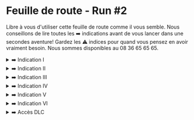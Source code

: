 # Feuille de route - Run #2
Libre à vous d'utiliser cette feuille de route comme il vous semble. Nous conseillons de lire toutes les ➡️ indications avant de vous lancer dans une secondes aventure! Gardez les ⚠️ indices pour quand vous pensez en avoir vraiment besoin. Nous sommes disponibles au 08 36 65 65 65.

<details>
  <summary>➡️ Indication I</summary>
  <img src="1.jpg" alt="Incidcation I">
  <details>
    <summary>⚠️ Indice</summary>
    N'as-tu jamais voulu être un petit oeuf ?
  </details>
</details>

<details>
  <summary>➡️ Indication II</summary>
  <img src="2.png" alt="Incidcation II">
  <details>
    <summary>⚠️ Indice</summary>
    Cherche un autre accès au feu de Noiresouche et d’autres chemins s’ouvriront à toi
  </details>
</details>

<details>
  <summary>➡️ Indication III</summary>
  <img src="3.png" alt="Incidcation III">
  <details>
    <summary>⚠️ Indice</summary>
    Toc Toc ?
  </details>
</details>

<details>
  <summary>➡️ Indication IV</summary>
  <img src="4.png" alt="Incidcation IV">
</details>

<details>
  <summary>➡️ Indication V</summary>
  Le très grand tableau n’est pas un Picasso
</details>

<details>
  <summary>➡️ Indication VI</summary>
  <img src="6.png" alt="Incidcation VI">
  <details>
    <summary>⚠️ Indice 1</summary>
    Gwenevere est trop belle pour être vraie
  </details>
    <details>
    <summary>⚠️ Indice 2</summary>
     ? --> Tu montes ou tu descends ?
  </details>
</details>

<details>
  <summary>➡️ Accès DLC</summary>
  <img src="dlc.png" alt="DLC"><br/>
  Note: Quitout après l’hydre
</details>
